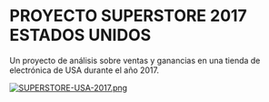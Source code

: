 # PROYECTO SUPERSTORE 2017 ESTADOS UNIDOS


Un proyecto de análisis sobre ventas y ganancias en una tienda de electrónica de USA durante el año 2017.

[![SUPERSTORE-USA-2017.png](https://i.postimg.cc/ZRkKn2Ck/SUPERSTORE-USA-2017.png)](https://postimg.cc/Ny4wPN6b)
